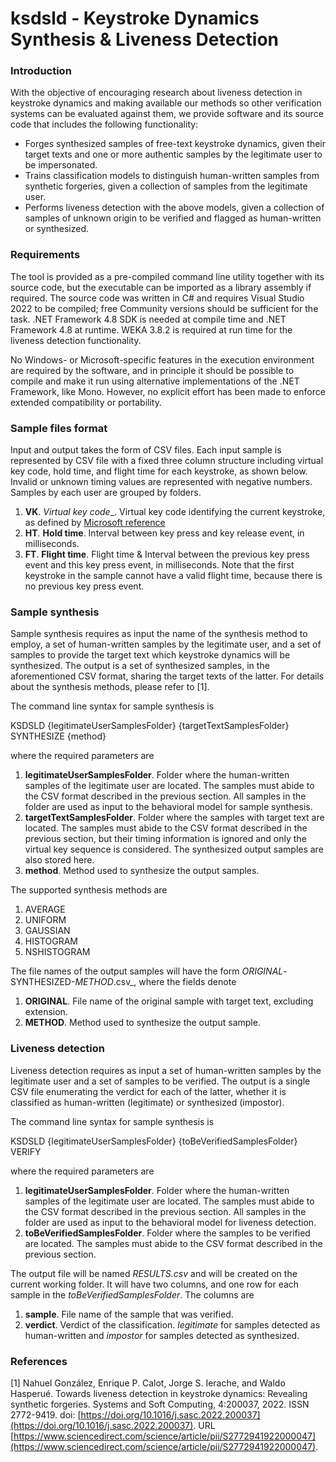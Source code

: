 # ksdsld - Keystroke Dynamics Synthesis &amp; Liveness Detection

### Introduction

With the objective of encouraging research about liveness detection in keystroke dynamics and making available our methods so other verification systems can be evaluated against them, we provide software and its source code that includes the following functionality:

* Forges synthesized samples of free-text keystroke dynamics, given their target texts and one or more authentic samples by the legitimate user to be impersonated.
* Trains classification models to distinguish human-written samples from synthetic forgeries, given a collection of samples from the legitimate user.
* Performs liveness detection with the above models, given a collection of samples of unknown origin to be verified and flagged as human-written or synthesized. 

### Requirements

The tool is provided as a pre-compiled command line utility together with its source code, but the executable can be imported as a library assembly if required. The source code was written in C# and requires Visual Studio 2022 to be compiled; free Community versions should be sufficient for the task. .NET Framework 4.8 SDK is needed at compile time and .NET Framework 4.8 at runtime. WEKA 3.8.2 is required at run time for the liveness detection functionality.

No Windows- or Microsoft-specific features in the execution environment are required by the software, and in principle it should be possible to compile and make it run using alternative implementations of the .NET Framework, like Mono. However, no explicit effort has been made to enforce extended compatibility or portability. 


### Sample files format

Input and output takes the form of CSV files. Each input sample is represented by CSV file with a fixed three column structure including virtual key code, hold time, and flight time for each keystroke, as shown below. Invalid or unknown timing values are represented with negative numbers. Samples by each user are grouped by folders. 

1. **VK**. _Virtual key code__. Virtual key code identifying the current keystroke, as defined by [Microsoft reference](https://learn.microsoft.com/en-us/windows/win32/inputdev/virtual-key-codes)
2. **HT**. __Hold time__. Interval between key press and key release event, in milliseconds.
3. **FT**. __Flight time__. Flight time & Interval between the previous key press event and this key press event, in milliseconds. Note that the first keystroke in the sample cannot have a valid flight time, because there is no previous key press event.



### Sample synthesis


Sample synthesis requires as input the name of the synthesis method to employ, a set of human-written samples by the legitimate user, and a set of samples to provide the target text which keystroke dynamics will be synthesized. The output is a set of synthesized samples, in the aforementioned CSV format, sharing the target texts of the latter. For details about the synthesis methods, please refer to \[1\].

The command line syntax for sample synthesis is

KSDSLD {legitimateUserSamplesFolder} {targetTextSamplesFolder} SYNTHESIZE {method}

where the required parameters are

1. **legitimateUserSamplesFolder**. Folder where the human-written samples of the legitimate user are located. The samples must abide to the CSV format described in the previous section. All samples in the folder are used as input to the behavioral model for sample synthesis.
2. **targetTextSamplesFolder**. Folder where the samples with target text are located. The samples must abide to the CSV format described in the previous section, but their timing information is ignored and only the virtual key sequence is considered. The synthesized output samples are also stored here.
3. **method**. Method used to synthesize the output samples.

The supported synthesis methods are

1. AVERAGE
2. UNIFORM
3. GAUSSIAN
4. HISTOGRAM
5. NSHISTOGRAM

The file names of the output samples will have the form _ORIGINAL_-SYNTHESIZED-_METHOD_.csv_, where the fields denote

1. **ORIGINAL**. File name of the original sample with target text, excluding extension.
2. **METHOD**. Method used to synthesize the output sample.



### Liveness detection

Liveness detection requires as input a set of human-written samples by the legitimate user and a set of samples to be verified. The output is a single CSV file enumerating the verdict for each of the latter, whether it is classified as human-written (legitimate) or synthesized (impostor). 

The command line syntax for sample synthesis is

KSDSLD {legitimateUserSamplesFolder} {toBeVerifiedSamplesFolder} VERIFY 

where the required parameters are

1. **legitimateUserSamplesFolder**. Folder where the human-written samples of the legitimate user are located. The samples must abide to the CSV format described in the previous section. All samples in the folder are used as input to the behavioral model for liveness detection.
2. **toBeVerifiedSamplesFolder**. Folder where the samples to be verified are located. The samples must abide to the CSV format described in the previous section. 

The output file will be named _RESULTS.csv_ and will be created on the current working folder. It will have two columns, and one row for each sample in the _toBeVerifiedSamplesFolder_. The columns are

1. **sample**. File name of the sample that was verified.
2. **verdict**. Verdict of the classification. _legitimate_ for samples detected as human-written and _impostor_ for samples detected as synthesized.


### References

[1] Nahuel González, Enrique P. Calot, Jorge S. Ierache, and Waldo Hasperué. Towards liveness detection in keystroke dynamics: Revealing synthetic forgeries. Systems and Soft Computing, 4:200037, 2022. ISSN 2772-9419. doi: [https://doi.org/10.1016/j.sasc.2022.200037](https://doi.org/10.1016/j.sasc.2022.200037). URL [https://www.sciencedirect.com/science/article/pii/S2772941922000047](https://www.sciencedirect.com/science/article/pii/S2772941922000047).